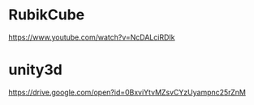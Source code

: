 # RubikCube
https://www.youtube.com/watch?v=NcDALciRDIk
# unity3d
https://drive.google.com/open?id=0BxviYtvMZsvCYzUyampnc25rZnM
